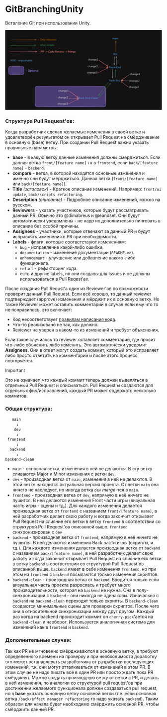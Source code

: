 # GitBranchingUnity

Ветвление Git при использовании Unity.

![example](image.png)

### Структура Pull Request'ов:

Когда разработчик сделал желаемые изменения в своей ветке и удовлетворён результатом он открывает Pull Request на смёрдживание в основную (base) ветку.
При создании Pull Request важно указать правильные параметры:
- **base** - в какую ветку данные изменения должны смёрджиться. Если данная ветка `front/[feature name]` то в `frontend`, если `back/[feature name]` - `backend`.
- **compare** - ветка, в которой находятся основные изменения и именно они будут мёрджиться. Данная ветка (`front/[feature name]` или `back/[feature name]`).
- **Title** *(заголовок)* - Краткое описание изменений. Например: `front/ui update`, `back/scripts refactoring`.
- **Description** *(описание)* - Подробное описание изменений, можно на русском.
- **Reviewers** - указать участников, которые будут рассматривать данный PR. Обычно это @dimabreus и @eandset. Они будут автоматически уведомлены - не надо их дополнительно пинговать в описание без особой причины.
- **Assignees** - участники, которые отвечают за данный PR и будут исправлять изменения в PR при необходимости.
- **Labels** - флаги, которые соответствуют изменениям:
  - `bug` - исправление какой-либо ошибки.
  - `documentation` - изменение документации (`README.md`).
  - `enhancement` - улучшение или добавление какого-либо функционала.
  - `refact` - рефакторинг кода.
  - есть и другие labels, но они созданы для Issues и не должны использоваться в Pull Reqest'ах.

После создания Pull Requst'а один из Reviewer'ов по возможности проверит данный Pull Request. Если всё хорошо, то данный reviewer подтверждает (approve) изменения и мёрджит их в основную ветку. Но также Reviewer может оставить комментарий в случае если ему что то не понравилось, это включает:
- Код несоответствует [правилам написания кода](https://github.com/Strong-editor-team/CodeStyle).
- Что-то реализовано не так, как должно.
- Reviewer не уверен в каком-то из изменений и требует объяснения.

Если такое случилось то reviewer оставляет комментарий, где просит что-либо объяснить либо изменить. Это автоматически уведомит **Assignees**. Они в ответ могут создать коммит, который это исправляет либо просто ответить на комментарий и после этого процесс повторяется.

> [!IMPORTANT]
> Это не означает, что каждый коммит теперь должен выделяться в отдельный Pull Request и описываться. Pull Request'ы создаются для отдельных фич/исправлений, каждый PR может содержать несколько коммитов.

### Общая структура:

```
   main
     ↓
    dev
     ↓
 frontend
     ↓
  backend
     ↓
backend-clean
```

- `main` - основная ветка, изменения в ней не делаются. В эту ветку сливаются Major и Minor изменения с ветки `dev`.
- `dev` - производная ветка от `main`, изменения в ней не делаются. В этой ветке находится актуальная версия проекта. От ветки `main` она ничего не наследует, но иногда ветка `dev` *merge*-тся в `main`.
- `frontend` - производная ветка от `dev`, напрямую в неё ничего не пушится. В ней делаются изменения Front части игры (визуальная часть игры - сцены и тд.). Для каждого изменения делается производная ветка от `frontend` с названием `front/[feature name]`, в ней разработчик делает свою работу и когда закончит открывает Pull Request на слияние его ветки в ветку `frontend` в соответствии со структурой Pull Request'ов описанной выше. `frontend` синхронизирован с `dev`
- `backend` - производная ветка от `frontend`, напрямую в неё ничего не пушится. В ней делаются изменения Back части игры (скрипты,  и тд.). Для каждого изменения делается производная ветка от `backend` с названием `back/[feature name]`, в ней разработчик делает свою работу и когда закончит открывает Pull Request на слияние его ветки в ветку `backend` в соответствии со структурой Pull Request'ов описанной выше. `backend` имеет в себе изменения `frontend`, но при этом на `frontend` с `backend` посылаются только изменения скриптов.
- `backend-clean` - производная ветка от `backend`. Вводится только если визуальная часть проекта разрослась и требует много производительности, которая на `backend` не нужна. Она в полу-синхронизации с `backend` - они никогда не одинаковы. Изначально с `backend` на `backend-clean` переходят только скрипты. В `backend-clean` создаются минимальные сцены для проверки скриптов. После чего они в относительной синхронизации между друг другом. Каждый раз когда на backend происходит коммит он `cherry-pick`'ается на `backend-clean` и наоборот. Используется аналогичная система для изменений как в `frontend` и `backend`.

### Дополнительные случаи:

Так как PR не мгновенно смёрдживаются в основную ветку, а требуют определённого времени на проверку и при необходимости доработку это может останавливать разработчика от разработки последующих изменений, т.к. они могут отталкиваться от изменений в этом PR. В этом случае не надо пихать всё в один PR или просто ждать пока PR смёрджнут. Можно создать производную ветку от ветки с PR, и делать в ней изменения, по аналогии со структурой pull request'ов при достижении желаемого функционала должен создаваться pull request, но в **base** указать основную ветку основной ветки (т.е. если основная ветка `/back/effect manager refactoring` то надо указать `backend`). Таким образом для начала будет необходимо смёрджить основной PR, чтобы смёрджить данный PR.

